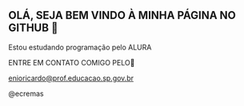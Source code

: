 ## OLÁ, SEJA BEM VINDO À MINHA PÁGINA NO GITHUB 🔭

Estou estudando programação pelo ALURA

ENTRE EM CONTATO COMIGO PELO📧

enioricardo@prof.educacao.sp.gov.br

@ecremas
